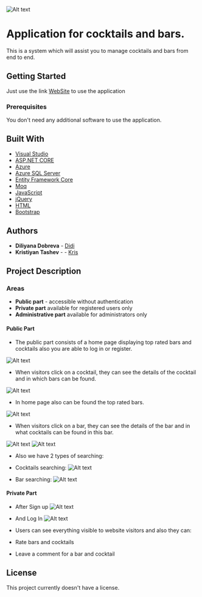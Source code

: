 ![Alt text](https://github.com/DilyanaDobreva/Cocktail_Magician/blob/master/Images/HomePage.jpg)

# Application for cocktails and bars.

This is a system which will assist you to manage cocktails and bars from end to end.

## Getting Started

Just use the link [WebSite](https://cocktailmagicianproject.azurewebsites.net/) to use the application

### Prerequisites

You don't need any additional software to use the application.

## Built With

* [Visual Studio](https://visualstudio.microsoft.com/vs/)
* [ASP.NET CORE](https://docs.microsoft.com/en-us/aspnet/core/?view=aspnetcore-3.0)
* [Azure](https://azure.microsoft.com/en-us/)
* [Azure SQL Server](https://azure.microsoft.com/en-us/services/sql-database/)
* [Entity Framework Core](https://docs.microsoft.com/en-us/ef/core/)
* [Moq](https://github.com/Moq/moq4/wiki/Quickstart)
* [JavaScript](https://www.javascript.com/)
* [jQuery](https://jquery.com/)
* [HTML](https://developer.mozilla.org/bg/docs/Web/HTML)
* [Bootstrap](https://getbootstrap.com/)

## Authors

* **Diliyana Dobreva** - [Didi](https://gitlab.com/dilyana.dobreva)
* **Kristiyan Tashev** -  - [Kris](https://gitlab.com/kristiqntashev)

## Project Description
### Areas
* **Public part** -  accessible without authentication
* **Private part** available for registered users only
* **Administrative part** available for administrators only

#### Public Part
* The public part consists of a home page displaying top rated bars and cocktails also you are able to log in or register.

![Alt text](https://github.com/DilyanaDobreva/Cocktail_Magician/tree/master/Images/TopRatedCoctails.jpg)
* When visitors click on a cocktail, they can see the details of the cocktail and in which bars can be found.

![Alt text](https://github.com/DilyanaDobreva/Cocktail_Magician/tree/master/Images/CocktailDetail.jpg)
* In home page also can be found the top rated bars.

![Alt text](https://github.com/DilyanaDobreva/Cocktail_Magician/tree/master/Images/TopBars.jpg)
* When visitors click on a bar, they can see the details of the bar and in what cocktails can be found in this bar.

![Alt text](https://github.com/DilyanaDobreva/Cocktail_Magician/tree/master/Images/BarDetail1.jpg)
![Alt text](https://github.com/DilyanaDobreva/Cocktail_Magician/tree/master/Images/BarDetail2.jpg)

* Also we have 2 types of searching:

* Cocktails searching:
![Alt text](https://github.com/DilyanaDobreva/Cocktail_Magician/tree/master/Images/CocktailSearch.jpg)

* Bar searching:
![Alt text](https://github.com/DilyanaDobreva/Cocktail_Magician/tree/master/Images/BarSearch.jpg)

#### Private Part
* After Sign up
![Alt text](https://github.com/DilyanaDobreva/Cocktail_Magician/tree/master/Images/SignUp.jpg)

* And Log In
![Alt text](https://github.com/DilyanaDobreva/Cocktail_Magician/tree/master/Images/SignIn.jpg)
* Users can see everything visible to website visitors and also they can:


* Rate bars and cocktails
* Leave a comment for a bar and cocktail


## License

This project currently doesn't have a license.


